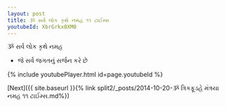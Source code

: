 ```yaml
---
layout: post
title: ૐ સર્વ લોક કૃથે નમહ ૧૧ ટાઈમ્સ
youtubeId: XbrGrkx0XM0
---
```

 
 
 ૐ સર્વ લોક કૃથે નમહ  
 
 -  જે સર્વ જગતનું સર્જન કરે છે 
 
  
 
  
 
 
 
 
 
 


{% include youtubePlayer.html id=page.youtubeId %}
 
[Next]({{ site.baseurl }}{% link  split2/_posts/2014-10-20-ૐ ત્રિકફૂડહે મંત્રયા નમહ ૧૧ ટાઈમ્સ.md%})
 
